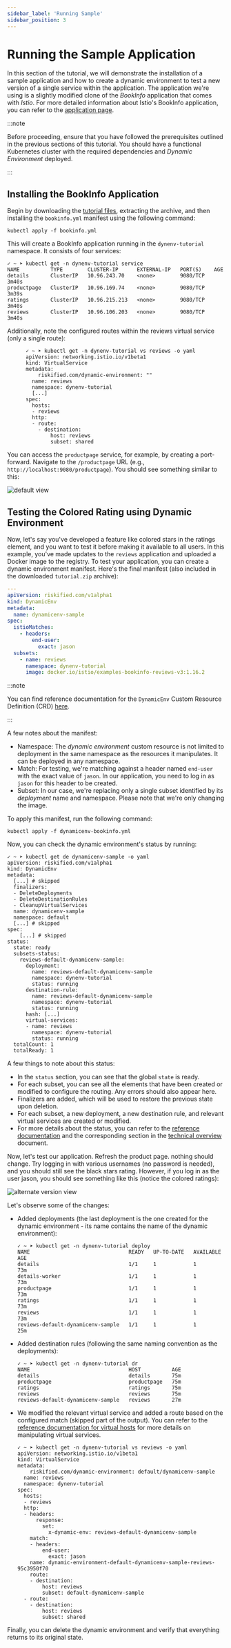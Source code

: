 ```yaml
---
sidebar_label: 'Running Sample'
sidebar_position: 3
---
```


# Running the Sample Application

In this section of the tutorial, we will demonstrate the installation of a sample application and how to create a dynamic environment to test a new version of a single service within the application. The application we're using is a slightly modified clone of the _BookInfo_ application that comes with _Istio_. For more detailed information about Istio's BookInfo application, you can refer to the [application page][bookinfo].

:::note

Before proceeding, ensure that you have followed the prerequisites outlined in the previous sections of this tutorial. You should have a functional Kubernetes cluster with the required dependencies and _Dynamic Environment_ deployed.

:::

## Installing the BookInfo Application

Begin by downloading the [tutorial files](../assets/files/running-tutorial.zip), extracting the archive, and then installing the `bookinfo.yml` manifest using the following command:

```shell
kubectl apply -f bookinfo.yml
```

This will create a BookInfo application running in the `dynenv-tutorial` namespace. It consists of four services:

```shell
✓ ~ ➤ kubectl get -n dynenv-tutorial service
NAME          TYPE        CLUSTER-IP      EXTERNAL-IP   PORT(S)    AGE
details       ClusterIP   10.96.243.70    <none>        9080/TCP   3m40s
productpage   ClusterIP   10.96.169.74    <none>        9080/TCP   3m39s
ratings       ClusterIP   10.96.215.213   <none>        9080/TCP   3m40s
reviews       ClusterIP   10.96.106.203   <none>        9080/TCP   3m40s
```

Additionally, note the configured routes within the reviews virtual service (only a single route):

```shell
      ✓ ~ ➤ kubectl get -n dynenv-tutorial vs reviews -o yaml
      apiVersion: networking.istio.io/v1beta1
      kind: VirtualService
      metadata:
          riskified.com/dynamic-environment: ""
        name: reviews
        namespace: dynenv-tutorial
        [...]
      spec:
        hosts:
        - reviews
        http:
        - route:
          - destination:
              host: reviews
              subset: shared
```

You can access the `productpage` service, for example, by creating a port-forward. Navigate to the `/productpage` URL (e.g., `http://localhost:9080/productpage`). You should see something similar to this:

![default view](../assets/img/bookinfo-shared-version.png)

## Testing the Colored Rating using Dynamic Environment

Now, let's say you've developed a feature like colored stars in the ratings element, and you want to test it before making it available to all users. In this example, you've made updates to the `reviews` application and uploaded a Docker image to the registry. To test your application, you can create a dynamic environment manifest. Here's the final manifest (also included in the downloaded `tutorial.zip` archive):

```yaml title=dynamicenv-bookinfo.yml
---
apiVersion: riskified.com/v1alpha1
kind: DynamicEnv
metadata:
  name: dynamicenv-sample
spec:
  istioMatches:
    - headers:
        end-user:
          exact: jason
  subsets:
    - name: reviews
      namespace: dynenv-tutorial
      image: docker.io/istio/examples-bookinfo-reviews-v3:1.16.2
```

:::note

You can find reference documentation for the `DynamicEnv` Custom Resource Definition (CRD) [here](../references/crd.md).

:::

A few notes about the manifest:

* Namespace: The _dynamic environment_ custom resource is not limited to deployment in the same namespace as the resources it manipulates. It can be deployed in any namespace.
* Match: For testing, we're matching against a header named `end-user` with the exact value of `jason`. In our application, you need to log in as `jason` for this header to be created.
* Subset: In our case, we're replacing only a single subset identified by its _deployment_ name and namespace. Please note that we're only changing the image.

To apply this manifest, run the following command:

```shell
kubectl apply -f dynamicenv-bookinfo.yml
```

Now, you can check the dynamic environment's status by running:

```shell
✓ ~ ➤ kubectl get de dynamicenv-sample -o yaml
apiVersion: riskified.com/v1alpha1
kind: DynamicEnv
metadata:
  [...] # skipped
  finalizers:
  - DeleteDeployments
  - DeleteDestinationRules
  - CleanupVirtualServices
  name: dynamicenv-sample
  namespace: default
  [...] # skipped
spec:
    [...] # skipped
status:
  state: ready
  subsets-status:
    reviews-default-dynamicenv-sample:
      deployment:
        name: reviews-default-dynamicenv-sample
        namespace: dynenv-tutorial
        status: running
      destination-rule:
        name: reviews-default-dynamicenv-sample
        namespace: dynenv-tutorial
        status: running
      hash: [...]
      virtual-services:
      - name: reviews
        namespace: dynenv-tutorial
        status: running
  totalCount: 1
  totalReady: 1
```

A few things to note about this status:

* In the `status` section, you can see that the global `state` is ready.
* For each subset, you can see all the elements that have been created or modified to configure the routing. Any errors should also appear here.
* Finalizers are added, which will be used to restore the previous state upon deletion.
* For each subset, a new deployment, a new destination rule, and relevant virtual services are created or modified.
* For more details about the status, you can refer to the [reference documentation](../references/crd.md#dynamicenvstatus) and the corresponding section in the [technical overview](../advanced/technical-overview.md#status-explained) document.

Now, let's test our application. Refresh the product page. nothing should change. Try logging in with various usernames (no password is needed), and you should still see the black stars rating. However, if you log in as the user jason, you should see something like this (notice the colored ratings):

![alternate version view](../assets/img/bookinfo-alternate-version.png)

Let's observe some of the changes:

* Added deployments (the last deployment is the one created for the dynamic environment - its name contains the name of the dynamic environment):

      ✓ ~ ➤ kubectl get -n dynenv-tutorial deploy
      NAME                                READY   UP-TO-DATE   AVAILABLE   AGE
      details                             1/1     1            1           73m
      details-worker                      1/1     1            1           73m
      productpage                         1/1     1            1           73m
      ratings                             1/1     1            1           73m
      reviews                             1/1     1            1           73m
      reviews-default-dynamicenv-sample   1/1     1            1           25m

* Added destination rules (following the same naming convention as the deployments):

      ✓ ~ ➤ kubectl get -n dynenv-tutorial dr
      NAME                                HOST          AGE
      details                             details       75m
      productpage                         productpage   75m
      ratings                             ratings       75m
      reviews                             reviews       75m
      reviews-default-dynamicenv-sample   reviews       27m

* We modified the relevant virtual service and added a route based on the configured match (skipped part of the output). You can refer to the [reference documentation for virtual hosts](#) for more details on manipulating virtual services.

      ✓ ~ ➤ kubectl get -n dynenv-tutorial vs reviews -o yaml
      apiVersion: networking.istio.io/v1beta1
      kind: VirtualService
      metadata:
          riskified.com/dynamic-environment: default/dynamicenv-sample
        name: reviews
        namespace: dynenv-tutorial
      spec:
        hosts:
        - reviews
        http:
        - headers:
            response:
              set:
                x-dynamic-env: reviews-default-dynamicenv-sample
          match:
          - headers:
              end-user:
                exact: jason
          name: dynamic-environment-default-dynamicenv-sample-reviews-95c3950f70
          route:
          - destination:
              host: reviews
              subset: default-dynamicenv-sample
        - route:
          - destination:
              host: reviews
              subset: shared

Finally, you can delete the dynamic environment and verify that everything returns to its original state.

[bookinfo]: https://istio.io/v1.17/docs/examples/bookinfo/
